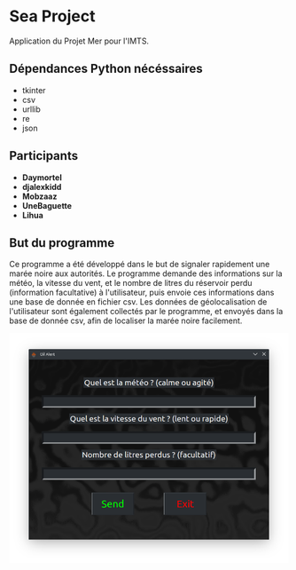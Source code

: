 # Sea Project
Application du Projet Mer pour l'IMTS.
## Dépendances Python nécéssaires
* tkinter
* csv
* urllib
* re
* json
## Participants
* **Daymortel**
* **djalexkidd**
* **Mobzaaz**
* **UneBaguette**
* **Lihua**

## But du programme
Ce programme a été développé dans le but de signaler rapidement une marée noire aux autorités.
Le programme demande des informations sur la météo, la vitesse du vent, et le nombre de litres du réservoir perdu (information facultative) à l'utilisateur, puis envoie ces informations dans une base de donnée en fichier csv. Les données de géolocalisation de l'utilisateur sont également collectés par le programme, et envoyés dans la base de donnée csv, afin de localiser la marée noire facilement.

![Screenshot](scr/screenshot.png)